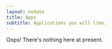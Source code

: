 ```yaml
---
layout: nodate
title: Apps
subtitle: Applications you will like.
---
```

Oops! There's nothing here at present.